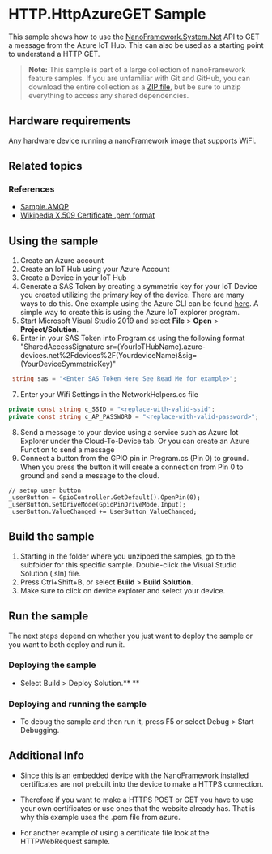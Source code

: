 ﻿
# HTTP.HttpAzureGET Sample

This sample shows how to use the [NanoFramework.System.Net](https://docs.nanoframework.net/api/System.Net.html) API to GET a message from the Azure IoT Hub. This can also be used as a starting point to understand a HTTP GET.

> **Note:** This sample is part of a large collection of nanoFramework feature samples.
> If you are unfamiliar with Git and GitHub, you can download the entire collection as a
> [ZIP file](https://github.com/nanoframework/Samples/archive/master.zip), but be
> sure to unzip everything to access any shared dependencies.

## Hardware requirements

Any hardware device running a nanoFramework image that supports WiFi.

## Related topics

### References

- [Sample.AMQP](https://github.com/nanoframework/Samples/tree/master/samples/AMQP)
- [Wikipedia X.509 Certificate .pem format](https://en.wikipedia.org/wiki/X.509#Certificate_filename_extensions)

## Using the sample

1. Create an Azure account
2. Create an IoT Hub using your Azure Account
3. Create a Device in your IoT Hub
4. Generate a SAS Token by creating a symmetric key for your IoT Device you created utilizing the primary key of the device. There are many ways to do this. One example using the Azure CLI can be found [here](https://docs.microsoft.com/en-us/cli/azure/ext/azure-iot/iot/hub?view=azure-cli-latest#ext-azure-iot-az-iot-hub-generate-sas-token). A simple way to create this is using the Azure IoT explorer program. 
5. Start Microsoft Visual Studio 2019 and select **File** \> **Open** \> **Project/Solution**.
6. Enter in your SAS Token into Program.cs using the following format "SharedAccessSignature sr=(YourIoTHubName).azure-devices.net%2Fdevices%2F(YourdeviceName)&sig=(YourDeviceSymmetricKey)"
```csharp
 string sas = "<Enter SAS Token Here See Read Me for example>";
```
7. Enter your Wifi Settings in the NetworkHelpers.cs file
```csharp
private const string c_SSID = "<replace-with-valid-ssid";
private const string c_AP_PASSWORD = "<replace-with-valid-password>";
```
8. Send a message to your device using a service such as Azure Iot Explorer under the Cloud-To-Device tab. Or you can create an Azure Function to send a message
8. Connect a button from the GPIO pin in Program.cs (Pin 0) to ground. When you press the button it will create a connection from Pin 0 to ground and send a message to the cloud.
```charp
// setup user button
_userButton = GpioController.GetDefault().OpenPin(0);
_userButton.SetDriveMode(GpioPinDriveMode.Input);
_userButton.ValueChanged += UserButton_ValueChanged;
```

## Build the sample

1. Starting in the folder where you unzipped the samples, go to the subfolder for this specific sample. Double-click the Visual Studio Solution (.sln) file.
2. Press Ctrl+Shift+B, or select **Build** \> **Build Solution**.
3. Make sure to click on device explorer and select your device.

## Run the sample

The next steps depend on whether you just want to deploy the sample or you want to both deploy and run it.

### Deploying the sample

- Select Build > Deploy Solution.**
**
### Deploying and running the sample

- To debug the sample and then run it, press F5 or select Debug >  Start Debugging.

## Additional Info

- Since this is an embedded device with the NanoFramework installed certificates are not prebuilt into the device to make a HTTPS connection.

- Therefore if you want to make a HTTPS POST or GET you have to use your own certificates or use ones that the website already has. That is why this example uses the .pem file from azure.

- For another example of using a certificate file look at the HTTPWebRequest sample.
